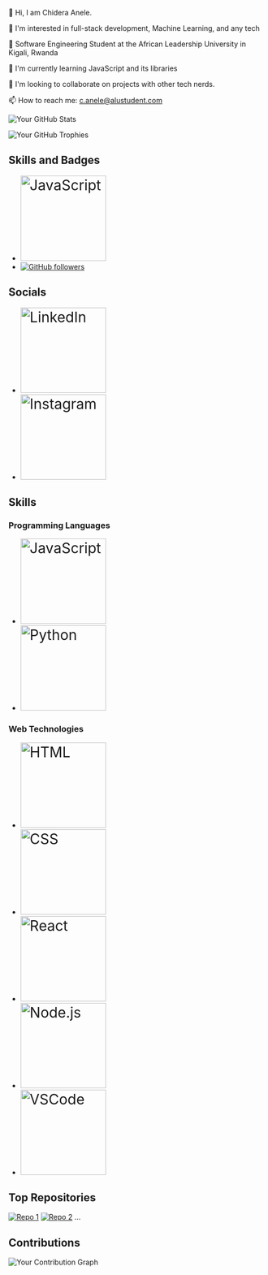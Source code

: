 👋 Hi, I am Chidera Anele. 

👀 I'm interested in full-stack development, Machine Learning, and any tech 

🌱 Software Engineering Student at the  African Leadership University in Kigali, Rwanda

🌱 I'm currently learning JavaScript and its libraries

💞️ I'm looking to collaborate on projects with other tech nerds.

📫 How to reach me: c.anele@alustudent.com

<!-- Your GitHub Stats -->
![Your GitHub Stats](https://github-readme-stats.vercel.app/api?username=Chidera0001&show_icons=true&count_private=true&theme=dark)

<!-- GitHub Trophies -->
![Your GitHub Trophies](https://github-profile-trophy.vercel.app/?username=Chidera0001&theme=dark)

<!-- Skills and Badges -->
## Skills and Badges
- <a href="https://github.com/JavaScript">
    <img src="https://img.shields.io/badge/-fff?style=for-the-badge&logo=javascript&labelColor=white&logoColor=dd0000" alt="JavaScript" style="width: 6em; height: auto; font-size: 2em;">
  </a>
- [![GitHub followers](https://img.shields.io/github/followers/Chidera0001?style=social&labelColor=black)](https://github.com/Chidera0001)

<!-- Socials -->
## Socials
- <a href="https://www.linkedin.com/in/chidera-anele/">
    <img src="https://img.shields.io/badge/LinkedIn-Connect-blue?style=for-the-badge&logo=linkedin&labelColor=white" alt="LinkedIn" style="width: 6em; height: auto; font-size: 2em;">
  </a>
- <a href="https://www.instagram.com/chidera.anele/">
    <img src="https://img.shields.io/badge/Instagram-Follow-blue?style=for-the-badge&logo=instagram&labelColor=white" alt="Instagram" style="width: 6em; height: auto; font-size: 2em;">
  </a>

<!-- Skills -->
## Skills
### Programming Languages
- <a href="https://github.com/JavaScript">
    <img src="https://img.shields.io/badge/-fff?style=for-the-badge&logo=javascript&labelColor=white&logoColor=dd0000" alt="JavaScript" style="width: 6em; height: auto; font-size: 2em;">
  </a>
- <a href="https://github.com/your-Python-repo">
    <img src="https://img.shields.io/badge/-fff?style=for-the-badge&logo=python&labelColor=white&logoColor=3776AB" alt="Python" style="width: 6em; height: auto; font-size: 2em;">
  </a>

### Web Technologies
- <a href="https://github.com/your-HTML-repo">
    <img src="https://img.shields.io/badge/-fff?style=for-the-badge&logo=html5&labelColor=white&logoColor=E34F26" alt="HTML" style="width: 6em; height: auto; font-size: 2em;">
  </a>
- <a href="https://github.com/your-CSS-repo">
    <img src="https://img.shields.io/badge/-fff?style=for-the-badge&logo=css3&labelColor=white&logoColor=1572B6" alt="CSS" style="width: 6em; height: auto; font-size: 2em;">
  </a>
- <a href="https://github.com/your-React-repo">
    <img src="https://img.shields.io/badge/-fff?style=for-the-badge&logo=react&labelColor=white&logoColor=61DAFB" alt="React" style="width: 6em; height: auto; font-size: 2em;">
  </a>
- <a href="https://github.com/your-Node.js-repo">
    <img src="https://img.shields.io/badge/-fff?style=for-the-badge&logo=node.js&labelColor=white&logoColor=43853D" alt="Node.js" style="width: 6em; height: auto; font-size: 2em;">
  </a>
- <a href="https://github.com/your-VSCode-repo">
    <img src="https://img.shields.io/badge/-fff?style=for-the-badge&logo=visual-studio-code&labelColor=white&logoColor=007ACC" alt="VSCode" style="width: 6em; height: auto; font-size: 2em;">
  </a>

<!-- Top Repositories -->
## Top Repositories
[![Repo 1](https://github-readme-stats.vercel.app/api/pin/?username=Chidera0001&repo=JavaScript&show_owner=true&theme=dark)](https://github.com/Chidera0001/JavaScript)
[![Repo 2](https://github-readme-stats.vercel.app/api/pin/?username=Chidera0001&repo=alu-back-end&show_owner=true&theme=dark)](https://github.com/Chidera0001/alu-back-end)
...

<!-- Contributions -->
## Contributions
![Your Contribution Graph](https://github-readme-streak-stats.herokuapp.com/?user=Chidera0001&theme=dark)


